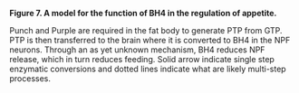 **Figure 7. A model for the function of BH4 in the regulation of appetite.**

Punch and Purple are required in the fat body to generate PTP from GTP. PTP is then transferred to the brain where it is converted to BH4 in the NPF neurons. Through an as yet unknown mechanism, BH4 reduces NPF release, which in turn reduces feeding. Solid arrow indicate single step enzymatic conversions and dotted lines indicate what are likely multi-step processes.
